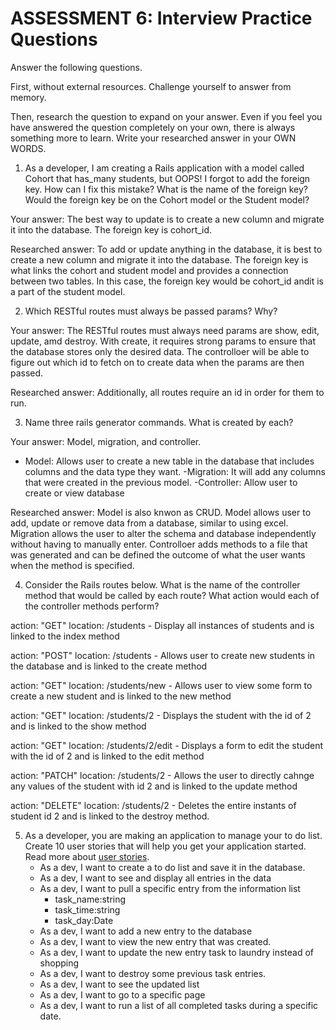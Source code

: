 # ASSESSMENT 6: Interview Practice Questions

Answer the following questions.

First, without external resources. Challenge yourself to answer from memory.

Then, research the question to expand on your answer. Even if you feel you have answered the question completely on your own, there is always something more to learn. Write your researched answer in your OWN WORDS.

1. As a developer, I am creating a Rails application with a model called Cohort that has_many students, but OOPS! I forgot to add the foreign key. How can I fix this mistake? What is the name of the foreign key? Would the foreign key be on the Cohort model or the Student model?

Your answer: The best way to update is to create a new column and migrate it into the database. The foreign key is cohort_id. 

Researched answer: To add or update anything in the database, it is best to create a new column and migrate it into the database. The foreign key is what links the cohort and student model and provides a connection between two tables. In this case, the foreign key would be cohort_id andit is a part of the student model.

2. Which RESTful routes must always be passed params? Why?

Your answer: The RESTful routes must always need params are show, edit, update, amd destroy. With create, it requires strong params to ensure that the database stores only the desired data. The controlloer will be able to figure out which id to fetch on to create data when the params are then passed. 

Researched answer: Additionally, all routes require an id in order for them to run. 

3. Name three rails generator commands. What is created by each?

Your answer: Model, migration, and controller.
- Model: Allows user to create a new table in the database that includes columns and the data type they want.
-Migration: It will add any columns that were created in the previous model.
-Controller: Allow user to create or view database

Researched answer: Model is also knwon as CRUD. Model allows user to add, update or remove data from a database, similar to using excel. Migration allows the user to alter the schema and database independently without having to manually enter. Controlloer adds methods to a file that was generated and can be defined the outcome of what the user wants when the method is specified. 

4. Consider the Rails routes below. What is the name of the controller method that would be called by each route? What action would each of the controller methods perform?

action: "GET" location: /students 
    -  Display all instances of students and is linked to the index method

action: "POST" location: /students
    - Allows user to create new students in the database and is linked to the create method

action: "GET" location: /students/new
    - Allows user to view some form to create a new student and is linked to the new method

action: "GET" location: /students/2
    - Displays the student with the id of 2 and is linked to the show method

action: "GET" location: /students/2/edit
    - Displays a form to edit the student with the id of 2 and is linked to the edit method

action: "PATCH" location: /students/2
    - Allows the user to directly cahnge any values of the student with id 2 and is linked to the update method

action: "DELETE" location: /students/2
    - Deletes the entire instants of student id 2 and is linked to the destroy method.

5. As a developer, you are making an application to manage your to do list. Create 10 user stories that will help you get your application started. Read more about [user stories](https://www.atlassian.com/agile/project-management/user-stories).
    - As a dev, I want to create a to do list and save it in the database.
    - As a dev, I want to see and display all entries in the data
    - As a dev, I want to pull a specific entry from the information list
        - task_name:string
        - task_time:string
        - task_day:Date
    - As a dev, I want to add a new entry to the database
    - As a dev, I want to view the new entry that was created.
    - As a dev, I want to update the new entry task to laundry instead of shopping
    - As a dev, I want to destroy some previous task entries.
    - As a dev, I want to see the updated list
    - As a dev, I want to go to a specific page 
    - As a dev, I want to run a list of all completed tasks during a specific date. 